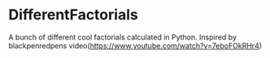 # DifferentFactorials
A bunch of different cool factorials calculated in Python. Inspired by blackpenredpens video(https://www.youtube.com/watch?v=7eboFOkRHr4)
